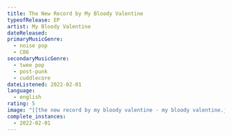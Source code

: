 ```yaml
---
title: The New Record by My Bloody Valentine
typeofRelease: EP
artist: My Bloody Valentine
dateReleased:
primaryMusicGenre:
  - noise pop
  - C86
secondaryMusicGenre:
  - twee pop
  - post-punk
  - cuddlecore
dateListened: 2022-02-01
language:
  - english
rating: 5
image: "[[the new record by my bloody valentine - my bloody valentine.jpg]]"
complete_instances:
  - 2022-02-01
---
```

